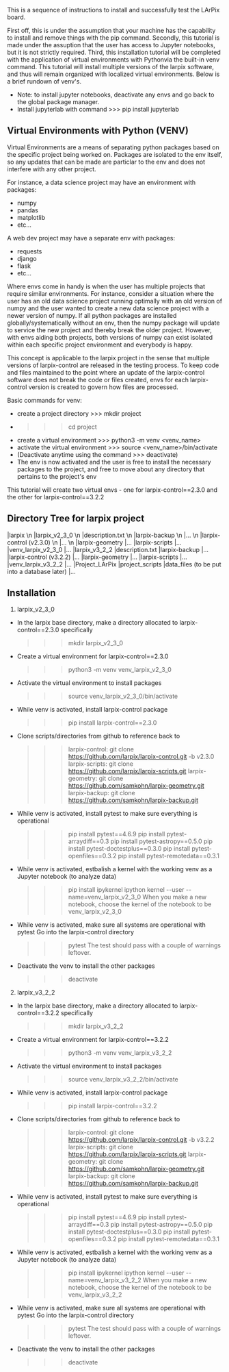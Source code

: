 This is a sequence of instructions to install and successfully test the LArPix board.

First off, this is under the assumption that your machine has the capability to install and remove things with the 
pip command. Secondly, this tutorial is made under the assuption that the user has access to Jupyter notebooks, 
but it is not strictly required. Third, this installation tutorial will be completed with the application of 
virtual environments with Pythonvia the built-in venv command. This tutorial will install multiple versions of the 
larpix software, and thus will remain organized with localized virtual environments.
Below is a brief rundown of venv's.

* Note: to install jupyter notebooks, deactivate any envs and go back to the global package manager.
* Install jupyterlab with command >>> pip install jupyterlab


**Virtual Environments with Python (VENV)**
---------------------------------------------------------------------------------------------------------------------------------
Virtual Environments are a means of separating python packages based on the specific project being worked on.
Packages are isolated to the env itself, so any updates that can be made are particlar 
to the env and does not interfere with any other project.

For instance, a data science project may have an environment with packages:
  - numpy
  - pandas
  - matplotlib
  - etc...

A web dev project may have a separate env with packages:
  - requests
  - django
  - flask
  - etc...

Where envs come in handy is when the user has multiple projects that require similar environments. 
For instance, consider a situation where the user has an old data science project running optimally with an old version 
of numpy and the user wanted to create a new data science project with a newer version of numpy. If all python packages
are installed globally/systematically without an env, then the numpy package will update to service the new project and 
thereby break the older project. However, with envs aiding both projects, both versions of numpy can exist isolated 
within each specific project environment and everybody is happy.

This concept is applicable to the larpix project in the sense that multiple versions of larpix-control are released
in the testing process. To keep code and files maintained to the point where an update of the larpix-control software
does not break the code or files created, envs for each larpix-control version is created to govern how files are processed.

Basic commands for venv:
  - create a project directory >>> mkdir project
  - >>> cd project
  - create a virtual environment >>> python3 -m venv <venv_name>
  - activate the virtual environment >>> source <venv_name>/bin/activate
  - (Deactivate anytime using the command >>> deactivate)
  - The env is now activated and the user is free to install the necessary packages to the project,
    and free to move about any directory that pertains to the project's env

This tutorial will create two virtual envs - one for larpix-control==2.3.0 and the other for larpix-control==3.2.2


**Directory Tree for larpix project**
---------------------------------------------------------------------------------------------------------------------------------
|larpix \n
    |larpix_v2_3_0 \n 
        |description.txt \n
        |larpix-backup \n
            |... \n
        |larpix-control (v2.3.0) \n
            |... \n
        |larpix-geometry
            |...
        |larpix-scripts
            |...
        |venv_larpix_v2_3_0
            |...
    |larpix_v3_2_2
        |description.txt
        |larpix-backup
            |...
        |larpix-control (v3.2.2)
            |...
        |larpix-geometry
            |...
        |larpix-scripts
            |...
        |venv_larpix_v3_2_2
            |...
    |Project_LArPix
        |project_scripts
        |data_files (to be put into a database later)
        |...
  

**Installation**
---------------------------------------------------------------------------------------------------------------------------------
1. larpix_v2_3_0
  - In the larpix base directory, make a directory allocated to larpix-control==2.3.0 specifically 
      >>> mkdir larpix_v2_3_0
  
  - Create a virtual environment for larpix-control==2.3.0 
      >>> python3 -m venv venv_larpix_v2_3_0
  
  - Activate the virtual environment to install packages 
      >>> source venv_larpix_v2_3_0/bin/activate
  
  - While venv is activated, install larpix-control package 
      >>> pip install larpix-control==2.3.0

  - Clone scripts/directories from github to reference back to
      >>> larpix-control: git clone https://github.com/larpix/larpix-control.git -b v2.3.0
      >>> larpix-scripts: git clone https://github.com/larpix/larpix-scripts.git
      >>> larpix-geometry: git clone https://github.com/samkohn/larpix-geometry.git
      >>> larpix-backup: git clone https://github.com/samkohn/larpix-backup.git

  - While venv is activated, install pytest to make sure everything is operational
      >>> pip install pytest==4.6.9
      >>> pip install pytest-arraydiff==0.3
      >>> pip install pytest-astropy==0.5.0
      >>> pip install pytest-doctestplus==0.3.0
      >>> pip install pytest-openfiles==0.3.2
      >>> pip install pytest-remotedata==0.3.1

  - While venv is activated, estbalish a kernel with the working venv as a Jupyter notebook (to analyze data)
      >>> pip install ipykernel
      >>> ipython kernel --user --name=venv_larpix_v2_3_0
      When you make a new notebook, choose the kernel of the notebook to be venv_larpix_v2_3_0

  - While venv is activated, make sure all systems are operational with pytest
      Go into the larpix-control directory
      >>> pytest
      The test should pass with a couple of warnings leftover.

  - Deactivate the venv to install the other packages
      >>> deactivate


2. larpix_v3_2_2
  - In the larpix base directory, make a directory allocated to larpix-control==3.2.2 specifically 
      >>> mkdir larpix_v3_2_2
  
  - Create a virtual environment for larpix-control==3.2.2 
      >>> python3 -m venv venv_larpix_v3_2_2
  
  - Activate the virtual environment to install packages 
      >>> source venv_larpix_v3_2_2/bin/activate
  
  - While venv is activated, install larpix-control package 
      >>> pip install larpix-control==3.2.2

  - Clone scripts/directories from github to reference back to
      >>> larpix-control: git clone https://github.com/larpix/larpix-control.git -b v3.2.2
      >>> larpix-scripts: git clone https://github.com/larpix/larpix-scripts.git
      >>> larpix-geometry: git clone https://github.com/samkohn/larpix-geometry.git
      >>> larpix-backup: git clone https://github.com/samkohn/larpix-backup.git

  - While venv is activated, install pytest to make sure everything is operational
      >>> pip install pytest==4.6.9
      >>> pip install pytest-arraydiff==0.3
      >>> pip install pytest-astropy==0.5.0
      >>> pip install pytest-doctestplus==0.3.0
      >>> pip install pytest-openfiles==0.3.2
      >>> pip install pytest-remotedata==0.3.1

  - While venv is activated, estbalish a kernel with the working venv as a Jupyter notebook (to analyze data)
      >>> pip install ipykernel
      >>> ipython kernel --user --name=venv_larpix_v3_2_2
      When you make a new notebook, choose the kernel of the notebook to be venv_larpix_v3_2_2

  - While venv is activated, make sure all systems are operational with pytest
      Go into the larpix-control directory
      >>> pytest
      The test should pass with a couple of warnings leftover.

  - Deactivate the venv to install the other packages
      >>> deactivate
